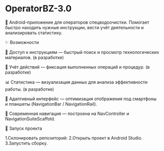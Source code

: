 # OperatorBZ-3.0

📱 Android-приложение для операторов спецводоочистки.
Помогает быстро находить нужные инструкции, вести учёт деятельности и анализировать статистику.

✨ Возможности

📖 Доступ к инструкциям — быстрый поиск и просмотр технологических материалов. (в разработке)

📝 Учёт действий — фиксация выполненных операций и процедур. (в разработке)

📊 Статистика — визуализация данных для анализа эффективности работы. (в разработке)

🧩 Адаптивный интерфейс — оптимизация отображения под смартфоны и планшеты (NavigationBar / NavigationRail).

🔀 Современная навигация — построена на NavController и NavigationSuiteScaffold.

🚀 Запуск проекта

1.Склонировать репозиторий:
2.Открыть проект в Android Studio.
3.Запустить сборку.
